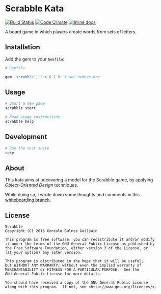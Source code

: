 Scrabble Kata
=============

[![Build Status](https://travis-ci.org/gonzalo-bulnes/kata-scrabble.svg?branch=master)](https://travis-ci.org/gonzalo-bulnes/kata-scrabble)
[![Code Climate](https://codeclimate.com/github/gonzalo-bulnes/kata-scrabble.svg)](https://codeclimate.com/github/gonzalo-bulnes/kata-scrabble)
[![Inline docs](http://inch-ci.org/github/gonzalo-bulnes/kata-scrabble.svg?branch=master)](http://inch-ci.org/github/gonzalo-bulnes/kata-scrabble)

A board game in which players create words from sets of letters.

Installation
------------

Add the gem to your `Gemfile`:

```ruby
# Gemfile

gem 'scrabble', '~> 0.1.0' # see semver.org
```

Usage
-----

```bash
# Start a new game
scrabble start

# Read usage instructions
scrabble help
```

Development
-----------

```bash
# Run the test suite
rake
```

About
-----

This kata aims at uncovering a model for the Scrabble game, by applying _Object-Oriented Design_ techniques.

While doing so, I wrote down some thoughts and comments in this [whiteboarding branch](https://github.com/gonzalo-bulnes/kata-scrabble/tree/spike-whiteboarding).


License
-------

    Scrabble
    Copyright (C) 2015 Gonzalo Bulnes Guilpain

    This program is free software: you can redistribute it and/or modify
    it under the terms of the GNU General Public License as published by
    the Free Software Foundation, either version 3 of the License, or
    (at your option) any later version.

    This program is distributed in the hope that it will be useful,
    but WITHOUT ANY WARRANTY; without even the implied warranty of
    MERCHANTABILITY or FITNESS FOR A PARTICULAR PURPOSE.  See the
    GNU General Public License for more details.

    You should have received a copy of the GNU General Public License
    along with this program.  If not, see <http://www.gnu.org/licenses/>.
